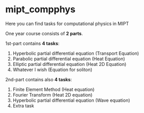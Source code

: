 # mipt_compphys
Here you can find tasks for computational physics in MIPT

One year course consists of **2 parts**.

1st-part contains **4 tasks**:

1. Hyperbolic partial differential equation (Transport Equation)
2. Parabolic partial differential equation (Heat Equation)
3. Elliptic partial differential equation (Heat 2D Equation)
4. Whatever I wish (Equation for soliton)

2nd-part contains also **4 tasks**:

1. Finite Element Method (Heat equation)
2. Fourier Transform (Heat 2D equation)
3. Hyperbolic partial differential equation (Wave equation)
4. Extra task